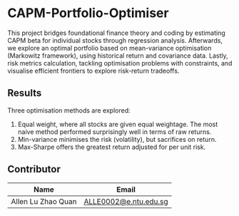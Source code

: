 # CAPM-Portfolio-Optimiser
This project bridges foundational finance theory and coding by estimating CAPM beta for individual stocks through regression analysis. Afterwards,
we explore an optimal portfolio based on mean-variance optimisation (Markowitz framework), using historical return and covariance data. Lastly, risk
metrics calculation, tackling optimisation problems with constraints, and visualise efficient frontiers to explore risk-return tradeoffs.

## Results
Three optimisation methods are explored:
1) Equal weight, where all stocks are given equal weightage. The most naive method performed surprisingly well in terms of raw returns.
2) Min-variance minimises the risk (volatility), but sacrifices on return.
3) Max-Sharpe offers the greatest return adjusted for per unit risk.

## Contributor
| Name | Email |
| ------------- | ------------- |
|Allen Lu Zhao Quan|ALLE0002@e.ntu.edu.sg|
